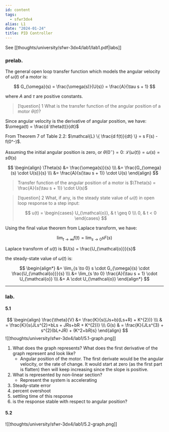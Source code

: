```yaml
---
id: content
tags:
  - sfwr3dx4
alias: L1
date: "2024-01-24"
title: PID Controller
---
```


See [[thoughts/university/sfwr-3dx4/lab1/lab1.pdf|labs]]

### prelab.

The general open loop transfer function which models the angular velocity of $\omega(t)$ of a motor is:

$$
G_{\omega}(s) = \frac{\omega(s)}{U(s)} = \frac{A}{\tau s + 1}
$$

where $A$ and $\tau$ are positive constants.

> [!question] 1
> What is the transfer function of the angular position of a motor $\theta(t)$?


Since angular velocity is the derivative of angular position, we have: $\omega(t) = \frac{d \theta(t)}{dt}$

From Theorem 7 of Table 2.2: $\mathcal{L} \{ \frac{d f(t)}{dt} \} = s F(s) - f(0^-)$.

Assuming the initial angular position is zero,  or $\theta(0^-) = 0$: $\mathcal{L}(\omega(t)) = \omega(s) = s \Theta(s)$

$$
\begin{align}
\Theta(s) &= \frac{\omega(s)}{s} \\\
&= \frac{G_{\omega}(s) \cdot U(s)}{s} \\\
&= \frac{A}{s(\tau s + 1)} \cdot U(s)
\end{align}
$$

> Transfer function of the angular position of a motor is $\Theta(s) = \frac{A}{s(\tau s + 1)} \cdot U(s)$


> [!question] 2
> What, if any, is the steady state value of $\omega(t)$ in open loop response to a step input:
>
> $$
> u(t) = \begin{cases}
> U_{\mathcal{o}}, & t \geq 0 \\\
> 0, & t < 0
> \end{cases}
> $$

Using the final value theorem from Laplace transform, we have:

$$
\lim_{t \to \infty} f(t) = \lim_{s \to 0} s F(s)
$$

Laplace transform of $u(t)$ is $U(s) = \frac{U_{\mathcal{o}}}{s}$

the steady-state value of $\omega(t)$ is:

$$
\begin{align*}
&= \lim_{s \to 0} s \cdot G_{\omega}(s) \cdot \frac{U_{\mathcal{o}}}{s} \\\
&= \lim_{s \to 0} \frac{A}{\tau s + 1} \cdot U_{\mathcal{o}} \\\
&= A \cdot U_{\mathcal{o}}
\end{align*}
$$

---

### lab.

#### 5.1
$$
\begin{align}
\frac{\theta}{V} &= \frac{K}{s((Js+b)(Ls+R) + K^{2})}  \\\
& = \frac{K}{s(JLs^{2}+bLs + JRs+bR + K^{2})} \\\
G(s) & = \frac{K}{JLs^{3} + s^{2}(bL+JR) + (K^2+bR)s}
\end{align}
$$
![[thoughts/university/sfwr-3dx4/lab1/5.1-graph.png]]
1. What does the graph represents? What does the first derivative of the graph represent and look like?
	- Angular position of the motor. The first derivate would be the angular velocity, or the rate of change. It would start at zero (as the first part is flatten) then will keep increasing since the slope is positive.
2. What is represented by non-linear section?
	- Represent the system is accelerating
3. Steady-state error
4. percent overshoot
5. settling time of this response
6. is the response stable with respect to angular position?

#### 5.2
![[thoughts/university/sfwr-3dx4/lab1/5.2-graph.png]]
